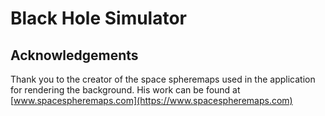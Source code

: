 # Black Hole Simulator

## Acknowledgements
Thank you to the creator of the space spheremaps used in the application for rendering the background. His work can be found at [www.spacespheremaps.com](https://www.spacespheremaps.com)
